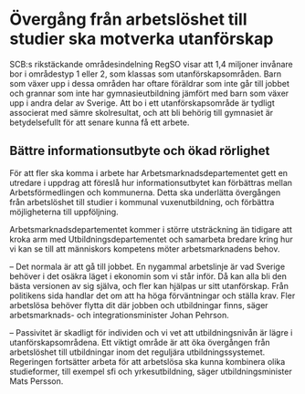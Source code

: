 # Övergång från arbetslöshet till studier ska motverka utanförskap

SCB:s rikstäckande områdesindelning RegSO visar att 1,4 miljoner invånare bor i områdestyp 1 eller 2, som klassas som utanförskapsområden. Barn som växer upp i dessa områden har oftare föräldrar som inte går till jobbet och grannar som inte har gymnasieutbildning jämfört med barn som växer upp i andra delar av Sverige. Att bo i ett utanförskapsområde är tydligt associerat med sämre skolresultat, och att bli behörig till gymnasiet är betydelsefullt för att senare kunna få ett arbete.

## Bättre informationsutbyte och ökad rörlighet

För att fler ska komma i arbete har Arbetsmarknadsdepartementet gett en utredare i uppdrag att föreslå hur informationsutbytet kan förbättras mellan Arbetsförmedlingen och kommunerna. Detta ska underlätta övergången från arbetslöshet till studier i kommunal vuxenutbildning, och förbättra möjligheterna till uppföljning.

Arbetsmarknadsdepartementet kommer i större utsträckning än tidigare att kroka arm med Utbildningsdepartementet och samarbeta bredare kring hur vi kan se till att människors kompetens möter arbetsmarknadens behov.

– Det normala är att gå till jobbet. En nygammal arbetslinje är vad Sverige behöver i det osäkra läget i ekonomin som vi står inför. Då kan alla bli den bästa versionen av sig själva, och fler kan hjälpas ur sitt utanförskap. Från politikens sida handlar det om att ha höga förväntningar och ställa krav. Fler arbetslösa behöver flytta dit där jobben och utbildningar finns, säger arbetsmarknads- och integrationsminister Johan Pehrson.

– Passivitet är skadligt för individen och vi vet att utbildningsnivån är lägre i utanförskapsområdena. Ett viktigt område är att öka övergången från arbetslöshet till utbildningar inom det reguljära utbildningssystemet. Regeringen fortsätter arbeta för att arbetslösa ska kunna kombinera olika studieformer, till exempel sfi och yrkesutbildning, säger utbildningsminister Mats Persson.
